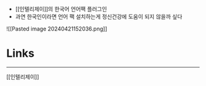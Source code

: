 - [[인텔리제이]]의 한국어 언어팩 플러그인
- 과연 한국인이라면 언어 팩 설치하는게 정신건강에 도움이 되지 않을까 싶다

![[Pasted image 20240421152036.png]]
# **Links**
---
[[인텔리제이]]